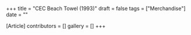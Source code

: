 +++
title = "CEC Beach Towel (1993)"
draft = false
tags = ["Merchandise"]
date = ""

[Article]
contributors = []
gallery = []
+++